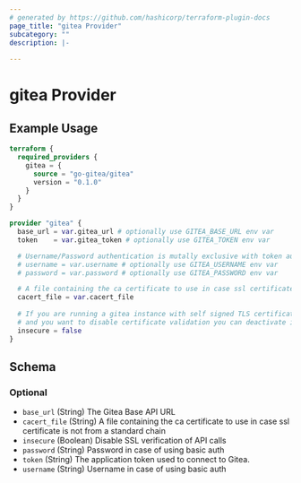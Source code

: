 ```yaml
---
# generated by https://github.com/hashicorp/terraform-plugin-docs
page_title: "gitea Provider"
subcategory: ""
description: |-
  
---
```


# gitea Provider



## Example Usage

```terraform
terraform {
  required_providers {
    gitea = {
      source = "go-gitea/gitea"
      version = "0.1.0"
    }
  }
}

provider "gitea" {
  base_url = var.gitea_url # optionally use GITEA_BASE_URL env var
  token    = var.gitea_token # optionally use GITEA_TOKEN env var

  # Username/Password authentication is mutally exclusive with token authentication
  # username = var.username # optionally use GITEA_USERNAME env var
  # password = var.password # optionally use GITEA_PASSWORD env var

  # A file containing the ca certificate to use in case ssl certificate is not from a standard chain
  cacert_file = var.cacert_file 
  
  # If you are running a gitea instance with self signed TLS certificates
  # and you want to disable certificate validation you can deactivate it with this flag
  insecure = false 
}
```

<!-- schema generated by tfplugindocs -->
## Schema

### Optional

- `base_url` (String) The Gitea Base API URL
- `cacert_file` (String) A file containing the ca certificate to use in case ssl certificate is not from a standard chain
- `insecure` (Boolean) Disable SSL verification of API calls
- `password` (String) Password in case of using basic auth
- `token` (String) The application token used to connect to Gitea.
- `username` (String) Username in case of using basic auth
